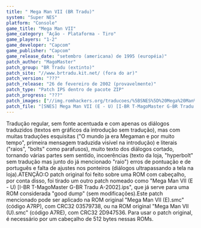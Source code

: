 ```yaml
---
title: " Mega Man VII (BR Tradu)"
system: "Super NES"
platform: "Console"
game_title: "Mega Man VII"
game_category: "Ação - Plataforma - Tiro"
game_players: "1-2"
game_developer: "Capcom"
game_publisher: "Capcom"
game_release_date: "setembro (americana) de 1995 (européia)"
patch_author: "MagoMaster"
patch_group: "BR Tradu (extinto)"
patch_site: "//www.brtradu.kit.net/ (fora do ar)"
patch_version: "???"
patch_release: "26 de fevereiro de 2002 (provavelmente)"
patch_type: "Patch IPS dentro de pacote ZIP"
patch_progress: "???"
patch_images: ["//img.romhackers.org/traducoes/%5BSNES%5D%20Mega%20Man%20VII%20-%201.png","//img.romhackers.org/traducoes/%5BSNES%5D%20Mega%20Man%20VII%20-%20BR%20Tradu%20-%202.png","//img.romhackers.org/traducoes/%5BSNES%5D%20Mega%20Man%20VII%20-%20BR%20Tradu%20-%203.png"]
patch_file: "[SNES] Mega Man VII (E - U) [I-BR T-MagoMaster G-BR Tradu A-2002].zip"
---
```

Tradução regular, sem fonte acentuada e com apenas os diálogos traduzidos (textos em gráficos da introdução sem tradução), mas com muitas traduções esquisitas ("O mundo ja era Megaman e por muito tempo", primeira mensagem traduzida visível na introdução) e literais ("raios", "bolts" como parafusos), muito texto dos diálogos cortado, tornando várias partes sem sentido, incoerências (texto da loja, "hyperbolt" sem tradução mas junto do já mencionado "raio") erros de pontuação e de português e falta de ajustes nos ponteiros (diálogos ultrapassando a tela na loja).ATENÇÃO:O patch original foi feito sobre uma ROM com cabeçalho, por conta disso, foi tirado um outro patch nomeado como "Mega Man VII (E - U) [I-BR T-MagoMaster G-BR Tradu A-2002].ips", que já serve para uma ROM considerada "good dump" (sem modificações).Este patch mencionado pode ser aplicado na ROM original "Mega Man VII (E).smc" (código A7RP), com CRC32 03579738, ou na ROM original "Mega Man VII (U).smc" (código A7RE), com CRC32 2D947536. Para usar o patch original, é necessário por um cabeçalho de 512 bytes nessas ROMs.